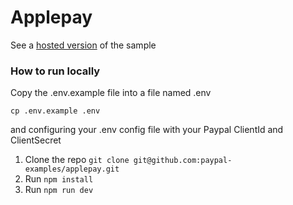 # Applepay

See a [hosted version](https://sandbox-applepay-paypal-js-sdk.herokuapp.com) of the sample


### How to run locally

Copy the .env.example file into a file named .env

```
cp .env.example .env
```

and configuring your .env config file with your Paypal ClientId and ClientSecret

1. Clone the repo  `git clone git@github.com:paypal-examples/applepay.git`
2. Run `npm install`
3. Run `npm run dev`


